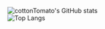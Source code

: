 ![cottonTomato's GitHub stats](https://github-readme-stats.vercel.app/api?username=cottonTomato&theme=gotham&show_icons=true)
<br>
![Top Langs](https://github-readme-stats.vercel.app/api/top-langs/?username=cottonTomato&theme=gotham)
